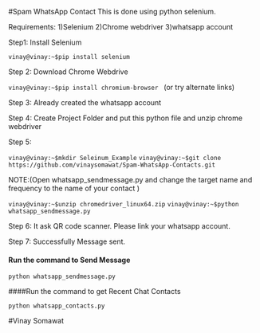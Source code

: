 #Spam WhatsApp Contact
This is done using python selenium.

Requirements:
1)Selenium
2)Chrome webdriver
3)whatsapp account

Step1: Install Selenium

```vinay@vinay:~$pip install selenium ```

Step 2: Download Chrome Webdrive

```vinay@vinay:~$pip install chromium-browser ```
(or try alternate links)

Step 3: Already created the whatsapp account

Step 4: Create Project Folder and put this python file and unzip chrome webdriver

Step 5:

``` vinay@vinay:~$mkdir Seleinum_Example ```
``` vinay@vinay:~$git clone https://github.com/vinaysomawat/Spam-WhatsApp-Contacts.git ```

NOTE:(Open whatsapp_sendmessage.py and change the target name and frequency to the name of your contact )

``` vinay@vinay:~$unzip chromedriver_linux64.zip ```
``` vinay@vinay:~$python whatsapp_sendmessage.py ```

Step 6: It ask QR code scanner. Please link your whatsapp account.

Step 7: Successfully Message sent.



#### Run the command to Send Message

``` python whatsapp_sendmessage.py ```


####Run the command to get Recent Chat Contacts

``` python whatsapp_contacts.py ```

#Vinay Somawat
